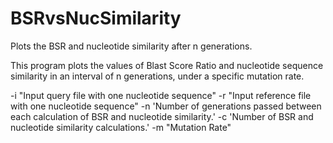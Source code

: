 # BSRvsNucSimilarity
Plots the BSR and nucleotide similarity after n generations.

This program plots the values of Blast Score Ratio and nucleotide sequence similarity in an interval of n generations, under a specific mutation rate.

-i "Input query file with one nucleotide sequence"
-r "Input reference file with one nucleotide sequence"
-n 'Number of generations passed between each calculation of BSR and nucleotide similarity.'
-c 'Number of BSR and nucleotide similarity calculations.'
-m "Mutation Rate"

